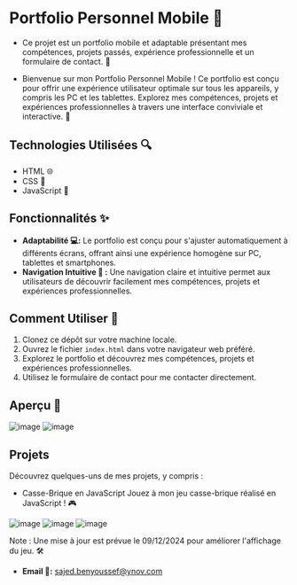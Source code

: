 # Portfolio Personnel Mobile 📱

- Ce projet est un portfolio mobile et adaptable présentant mes compétences, projets passés, expérience professionnelle et un formulaire de contact. 💼

- Bienvenue sur mon Portfolio Personnel Mobile ! Ce portfolio est conçu pour offrir une expérience utilisateur optimale sur tous les appareils, y compris les PC et les tablettes. Explorez mes compétences, projets et expériences professionnelles à travers une interface conviviale et interactive. 🌟

## Technologies Utilisées 🔍

- HTML  🌐
- CSS 🎨
- JavaScript 🚀

## Fonctionnalités ✨

- **Adaptabilité 💻:** Le portfolio est conçu pour s'ajuster automatiquement à différents écrans, offrant ainsi une expérience homogène sur PC, tablettes et smartphones.
- **Navigation Intuitive 🧭 :** Une navigation claire et intuitive permet aux utilisateurs de découvrir facilement mes compétences, projets et expériences professionnelles.


## Comment Utiliser 🚀

1. Clonez ce dépôt sur votre machine locale.
2. Ouvrez le fichier `index.html` dans votre navigateur web préféré.
3. Explorez le portfolio et découvrez mes compétences, projets et expériences professionnelles.
4. Utilisez le formulaire de contact pour me contacter directement.

## Aperçu 👀

![image](https://github.com/Sajedd/Mon-Portfolio/assets/112949717/0e043e99-67bb-4e0f-89c4-8228866d5704)
![image](https://github.com/Sajedd/Mon-Portfolio/assets/112949717/6f628537-848e-45c5-80b1-e8a8756e5c1e)

## Projets
Découvrez quelques-uns de mes projets, y compris :

- Casse-Brique en JavaScript
Jouez à mon jeu casse-brique réalisé en JavaScript ! 🎮

![image](https://github.com/Sajedd/Mon-Portfolio/assets/112949717/9d072848-62b4-4fa3-8971-fd912a81dee3)
![image](https://github.com/Sajedd/Mon-Portfolio/assets/112949717/7376e9a6-bc44-4e03-9f0f-4700fe2b7a84)
![image](https://github.com/Sajedd/Mon-Portfolio/assets/112949717/ae536855-de70-490f-8f69-8680f2cced67)

Note : Une mise à jour est prévue le 09/12/2024 pour améliorer l'affichage du jeu. 🛠️

- **Email 📧:** [sajed.benyoussef@ynov.com](mailto:sajed.benyoussef@ynov.com)
